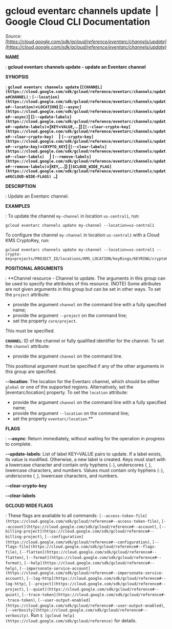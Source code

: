 # gcloud eventarc channels update  |  Google Cloud CLI Documentation

*Source: [https://cloud.google.com/sdk/gcloud/reference/eventarc/channels/update](https://cloud.google.com/sdk/gcloud/reference/eventarc/channels/update)*

**NAME**

: **gcloud eventarc channels update - update an Eventarc channel**

**SYNOPSIS**

: **`gcloud eventarc channels update` (`[CHANNEL](https://cloud.google.com/sdk/gcloud/reference/eventarc/channels/update#CHANNEL)` : `[--location](https://cloud.google.com/sdk/gcloud/reference/eventarc/channels/update#--location)`=`LOCATION`) [`[--async](https://cloud.google.com/sdk/gcloud/reference/eventarc/channels/update#--async)`] [`[--update-labels](https://cloud.google.com/sdk/gcloud/reference/eventarc/channels/update#--update-labels)`=[`KEY`=`VALUE`,…]] [`[--clear-crypto-key](https://cloud.google.com/sdk/gcloud/reference/eventarc/channels/update#--clear-crypto-key)`     | `[--crypto-key](https://cloud.google.com/sdk/gcloud/reference/eventarc/channels/update#--crypto-key)`=`CRYPTO_KEY`] [`[--clear-labels](https://cloud.google.com/sdk/gcloud/reference/eventarc/channels/update#--clear-labels)`     | `[--remove-labels](https://cloud.google.com/sdk/gcloud/reference/eventarc/channels/update#--remove-labels)`=[`KEY`,…]] [`[GCLOUD_WIDE_FLAG](https://cloud.google.com/sdk/gcloud/reference/eventarc/channels/update#GCLOUD-WIDE-FLAGS) …`]**

**DESCRIPTION**

: Update an Eventarc channel.

**EXAMPLES**

: To update the channel `my-channel` in location
`us-central1`, run:

```
gcloud eventarc channels update my-channel --location=us-central1
```

To configure the channel `my-channel` in location
`us-central1` with a Cloud KMS CryptoKey, run:

```
gcloud eventarc channels update my-channel --location=us-central1 --crypto-key=projects/PROJECT_ID/locations/KMS_LOCATION/keyRings/KEYRING/cryptoKeys/KEY
```

**POSITIONAL ARGUMENTS**

: **Channel resource - Channel to update. The arguments in this group can be used to
specify the attributes of this resource. (NOTE) Some attributes are not given
arguments in this group but can be set in other ways.
To set the `project` attribute:

- provide the argument `channel` on the command line with a fully
specified name;
- provide the argument `--project` on the command line;
- set the property `core/project`.

This must be specified.

**`CHANNEL`**:
ID of the channel or fully qualified identifier for the channel.
To set the `channel` attribute:

- provide the argument `channel` on the command line.

This positional argument must be specified if any of the other arguments in this
group are specified.

**--location**:
The location for the Eventarc channel, which should be either
``global`` or one of the supported regions.
Alternatively, set the [eventarc/location] property.
To set the `location` attribute:

- provide the argument `channel` on the command line with a fully
specified name;
- provide the argument `--location` on the command line;
- set the property `eventarc/location`.**

**FLAGS**

: **--async**:
Return immediately, without waiting for the operation in progress to complete.

**--update-labels**:
List of label KEY=VALUE pairs to update. If a label exists, its value is
modified. Otherwise, a new label is created.
Keys must start with a lowercase character and contain only hyphens
(`-`), underscores (`_`), lowercase characters, and
numbers. Values must contain only hyphens (`-`), underscores
(`_`), lowercase characters, and numbers.

**--clear-crypto-key**

**--clear-labels**

**GCLOUD WIDE FLAGS**

: These flags are available to all commands: `[--access-token-file](https://cloud.google.com/sdk/gcloud/reference#--access-token-file)`,
`[--account](https://cloud.google.com/sdk/gcloud/reference#--account)`, `[--billing-project](https://cloud.google.com/sdk/gcloud/reference#--billing-project)`,
`[--configuration](https://cloud.google.com/sdk/gcloud/reference#--configuration)`,
`[--flags-file](https://cloud.google.com/sdk/gcloud/reference#--flags-file)`,
`[--flatten](https://cloud.google.com/sdk/gcloud/reference#--flatten)`, `[--format](https://cloud.google.com/sdk/gcloud/reference#--format)`, `[--help](https://cloud.google.com/sdk/gcloud/reference#--help)`, `[--impersonate-service-account](https://cloud.google.com/sdk/gcloud/reference#--impersonate-service-account)`,
`[--log-http](https://cloud.google.com/sdk/gcloud/reference#--log-http)`,
`[--project](https://cloud.google.com/sdk/gcloud/reference#--project)`, `[--quiet](https://cloud.google.com/sdk/gcloud/reference#--quiet)`, `[--trace-token](https://cloud.google.com/sdk/gcloud/reference#--trace-token)`, `[--user-output-enabled](https://cloud.google.com/sdk/gcloud/reference#--user-output-enabled)`,
`[--verbosity](https://cloud.google.com/sdk/gcloud/reference#--verbosity)`.
Run `$ [gcloud help](https://cloud.google.com/sdk/gcloud/reference)` for details.